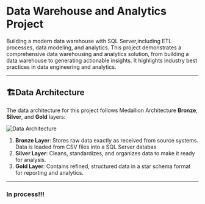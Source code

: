 
# Data Warehouse and Analytics Project

Building a modern data warehouse with SQL Server,including ETL processes, data modeling, and analytics. This project demonstrates a comprehensive data warehousing and analytics solution, from building a data warehouse to generating actionable insights. It highlights industry best practices in data engineering and analytics.
- - - -
## 🏗️Data Architecture

The data architecture for this project follows Medallion Architecture **Bronze**, **Silver**, and **Gold** layers:

![Data Architecture]()
1. **Bronze Layer**: Stores raw data exactly as received from source systems. Data is loaded from CSV files into a SQL Server databas
2. **Silver Layer**: Cleans, standardizes, and organizes data to make it ready for analysis.
3. **Gold Layer**: Contains refined, structured data in a star schema format for reporting and analytics.
- - - -
### **In process!!!**
